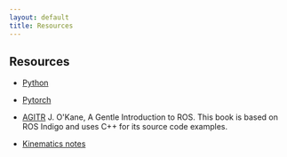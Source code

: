 ```yaml
---
layout: default
title: Resources
---
```

## Resources

* [Python](https://www.python.org/)
* [Pytorch](https://pytorch.org/)
* [AGITR](https://cse.sc.edu/~jokane/agitr/) J. O'Kane, A Gentle Introduction to ROS. This book is based on ROS Indigo and uses C++ for its source code examples.

* [Kinematics notes](Readings/manipulator-kinematics.pdf)

